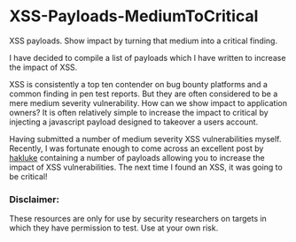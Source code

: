 # XSS-Payloads-MediumToCritical
XSS payloads. Show impact by turning that medium into a critical finding.

I have decided to compile a list of payloads which I have written to increase the impact of XSS.

XSS is consistently a top ten contender on bug bounty platforms and a common finding in pen test reports. But they are often considered to be a mere medium severity vulnerability. How can we show impact to application owners? It is often relatively simple to increase the impact to critical by injecting a javascript payload designed to takeover a users account. 

Having submitted a number of medium severity XSS vulnerabilities myself. Recently, I was fortunate enough to come across an excellent post by [hakluke](https://github.com/hakluke/weaponised-XSS-payloads) containing a number of payloads allowing you to increase the impact of XSS vulnerabilities. The next time I found an XSS, it was going to be critical!

### Disclaimer:
These resources are only for use by security researchers on targets in which they have permission to test. Use at your own risk.
